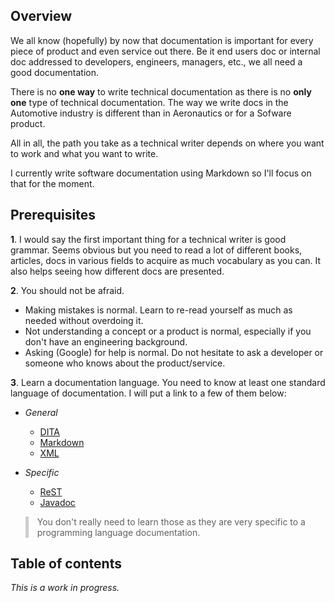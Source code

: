 ## Overview

We all know (hopefully) by now that documentation is important for every piece of product and even service out there. Be it end users doc or internal doc addressed to developers, engineers, managers, etc., we all need a good documentation.

There is no **one way** to write technical documentation as there is no **only one** type of technical documentation. The way we write docs in the Automotive industry is different than in Aeronautics or for a Sofware product. 

All in all, the path you take as a technical writer depends on where you want to work and what you want to write.

I currently write software documentation using Markdown so I'll focus on that for the moment.

## Prerequisites

**1**. I would say the first important thing for a technical writer is good grammar. Seems obvious but you need to read a lot of different books, articles, docs in various fields to acquire as much vocabulary as you can. It also helps seeing how different docs are presented.

**2**. You should not be afraid.
   - Making mistakes is normal. Learn to re-read yourself as much as needed without overdoing it.
   - Not understanding a concept or a product is normal, especially if you don't have an engineering background.
   - Asking (Google) for help is normal. Do not hesitate to ask a developer or someone who knows about the product/service.

**3**. Learn a documentation language. You need to know at least one standard language of documentation. I will put a link to a few of them below:
  - *General*
    - [DITA](https://www.oasis-open.org/committees/download.php/11347/ditaref-book.pdf)
    - [Markdown](https://daringfireball.net/projects/markdown/)
    - [XML](https://developer.mozilla.org/en-US/docs/Web/XML/XML_introduction)

  - *Specific*
    - [ReST](https://en.wikipedia.org/wiki/ReStructuredText)
    - [Javadoc](https://en.wikipedia.org/wiki/Javadoc)
  
  <blockquote style="border-left: 5px solid #ccc;">You don't really need to learn those as they are very specific to a programming language documentation.</blockquote>

## Table of contents

*This is a work in progress.*

